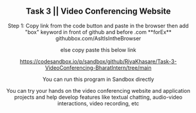 <div align="center">
  
  <br />
  <h2 align="center">Task 3 || Video Conferencing Website </h2>
Step 1: Copy link from the code button and paste in the browser then add "box" keyword in front of github and before .com 
**forEx** githubbox.com/AsItIsIntheBrowser

else 
copy paste this below link

https://codesandbox.io/p/sandbox/github/RiyaKhasare/Task-3-VideoConferencing-BharatIntern/tree/main


You can run this program in Sandbox directly

You can try your hands on the video conferencing website
and application projects and help develop features like
textual chatting, audio-video interactions, video recording, etc
</div>
